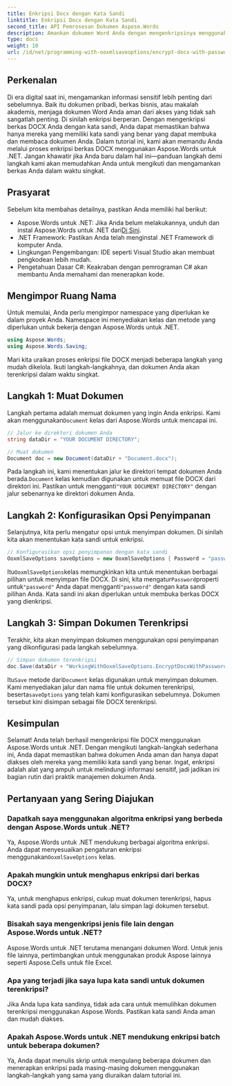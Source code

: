 ```yaml
---
title: Enkripsi Docx dengan Kata Sandi
linktitle: Enkripsi Docx dengan Kata Sandi
second_title: API Pemrosesan Dokumen Aspose.Words
description: Amankan dokumen Word Anda dengan mengenkripsinya menggunakan kata sandi menggunakan Aspose.Words untuk .NET. Ikuti panduan langkah demi langkah kami untuk melindungi informasi sensitif Anda.
type: docs
weight: 10
url: /id/net/programming-with-ooxmlsaveoptions/encrypt-docx-with-password/
---
```

## Perkenalan

Di era digital saat ini, mengamankan informasi sensitif lebih penting dari sebelumnya. Baik itu dokumen pribadi, berkas bisnis, atau makalah akademis, menjaga dokumen Word Anda aman dari akses yang tidak sah sangatlah penting. Di sinilah enkripsi berperan. Dengan mengenkripsi berkas DOCX Anda dengan kata sandi, Anda dapat memastikan bahwa hanya mereka yang memiliki kata sandi yang benar yang dapat membuka dan membaca dokumen Anda. Dalam tutorial ini, kami akan memandu Anda melalui proses enkripsi berkas DOCX menggunakan Aspose.Words untuk .NET. Jangan khawatir jika Anda baru dalam hal ini—panduan langkah demi langkah kami akan memudahkan Anda untuk mengikuti dan mengamankan berkas Anda dalam waktu singkat.

## Prasyarat

Sebelum kita membahas detailnya, pastikan Anda memiliki hal berikut:

-  Aspose.Words untuk .NET: Jika Anda belum melakukannya, unduh dan instal Aspose.Words untuk .NET dari[Di Sini](https://releases.aspose.com/words/net/).
- .NET Framework: Pastikan Anda telah menginstal .NET Framework di komputer Anda.
- Lingkungan Pengembangan: IDE seperti Visual Studio akan membuat pengkodean lebih mudah.
- Pengetahuan Dasar C#: Keakraban dengan pemrograman C# akan membantu Anda memahami dan menerapkan kode.

## Mengimpor Ruang Nama

Untuk memulai, Anda perlu mengimpor namespace yang diperlukan ke dalam proyek Anda. Namespace ini menyediakan kelas dan metode yang diperlukan untuk bekerja dengan Aspose.Words untuk .NET.

```csharp
using Aspose.Words;
using Aspose.Words.Saving;
```

Mari kita uraikan proses enkripsi file DOCX menjadi beberapa langkah yang mudah dikelola. Ikuti langkah-langkahnya, dan dokumen Anda akan terenkripsi dalam waktu singkat.

## Langkah 1: Muat Dokumen

 Langkah pertama adalah memuat dokumen yang ingin Anda enkripsi. Kami akan menggunakan`Document` kelas dari Aspose.Words untuk mencapai ini.

```csharp
// Jalur ke direktori dokumen Anda
string dataDir = "YOUR DOCUMENT DIRECTORY";  

// Muat dokumen
Document doc = new Document(dataDir + "Document.docx");
```

 Pada langkah ini, kami menentukan jalur ke direktori tempat dokumen Anda berada.`Document` kelas kemudian digunakan untuk memuat file DOCX dari direktori ini. Pastikan untuk mengganti`"YOUR DOCUMENT DIRECTORY"` dengan jalur sebenarnya ke direktori dokumen Anda.

## Langkah 2: Konfigurasikan Opsi Penyimpanan

Selanjutnya, kita perlu mengatur opsi untuk menyimpan dokumen. Di sinilah kita akan menentukan kata sandi untuk enkripsi.

```csharp
// Konfigurasikan opsi penyimpanan dengan kata sandi
OoxmlSaveOptions saveOptions = new OoxmlSaveOptions { Password = "password" };
```

Itu`OoxmlSaveOptions`kelas memungkinkan kita untuk menentukan berbagai pilihan untuk menyimpan file DOCX. Di sini, kita mengatur`Password`properti untuk`"password"` Anda dapat mengganti`"password"` dengan kata sandi pilihan Anda. Kata sandi ini akan diperlukan untuk membuka berkas DOCX yang dienkripsi.

## Langkah 3: Simpan Dokumen Terenkripsi

Terakhir, kita akan menyimpan dokumen menggunakan opsi penyimpanan yang dikonfigurasi pada langkah sebelumnya.

```csharp
// Simpan dokumen terenkripsi
doc.Save(dataDir + "WorkingWithOoxmlSaveOptions.EncryptDocxWithPassword.docx", saveOptions);
```

Itu`Save` metode dari`Document` kelas digunakan untuk menyimpan dokumen. Kami menyediakan jalur dan nama file untuk dokumen terenkripsi, beserta`saveOptions` yang telah kami konfigurasikan sebelumnya. Dokumen tersebut kini disimpan sebagai file DOCX terenkripsi.

## Kesimpulan

Selamat! Anda telah berhasil mengenkripsi file DOCX menggunakan Aspose.Words untuk .NET. Dengan mengikuti langkah-langkah sederhana ini, Anda dapat memastikan bahwa dokumen Anda aman dan hanya dapat diakses oleh mereka yang memiliki kata sandi yang benar. Ingat, enkripsi adalah alat yang ampuh untuk melindungi informasi sensitif, jadi jadikan ini bagian rutin dari praktik manajemen dokumen Anda.

## Pertanyaan yang Sering Diajukan

### Dapatkah saya menggunakan algoritma enkripsi yang berbeda dengan Aspose.Words untuk .NET?

Ya, Aspose.Words untuk .NET mendukung berbagai algoritma enkripsi. Anda dapat menyesuaikan pengaturan enkripsi menggunakan`OoxmlSaveOptions` kelas.

### Apakah mungkin untuk menghapus enkripsi dari berkas DOCX?

Ya, untuk menghapus enkripsi, cukup muat dokumen terenkripsi, hapus kata sandi pada opsi penyimpanan, lalu simpan lagi dokumen tersebut.

### Bisakah saya mengenkripsi jenis file lain dengan Aspose.Words untuk .NET?

Aspose.Words untuk .NET terutama menangani dokumen Word. Untuk jenis file lainnya, pertimbangkan untuk menggunakan produk Aspose lainnya seperti Aspose.Cells untuk file Excel.

### Apa yang terjadi jika saya lupa kata sandi untuk dokumen terenkripsi?

Jika Anda lupa kata sandinya, tidak ada cara untuk memulihkan dokumen terenkripsi menggunakan Aspose.Words. Pastikan kata sandi Anda aman dan mudah diakses.

### Apakah Aspose.Words untuk .NET mendukung enkripsi batch untuk beberapa dokumen?

Ya, Anda dapat menulis skrip untuk mengulang beberapa dokumen dan menerapkan enkripsi pada masing-masing dokumen menggunakan langkah-langkah yang sama yang diuraikan dalam tutorial ini.
